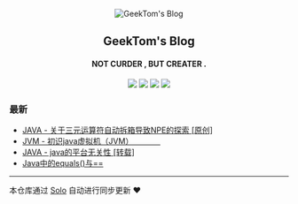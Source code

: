 <p align="center"><img alt="GeekTom's Blog" src="https://www.easyicon.net/api/resizeApi.php?id=534146&size=32"></p><h2 align="center">
GeekTom's Blog
</h2>

<h4 align="center">NOT CURDER , BUT CREATER .</h4>
<p align="center"><a title="GeekTom's Blog" target="_blank" href="https://github.com/yqh74110/solo-blog"><img src="https://img.shields.io/github/last-commit/yqh74110/solo-blog.svg?style=flat-square&color=FF9900"></a>
<a title="GitHub repo size in bytes" target="_blank" href="https://github.com/yqh74110/solo-blog"><img src="https://img.shields.io/github/repo-size/yqh74110/solo-blog.svg?style=flat-square"></a>
<a title="Solo Version" target="_blank" href="https://github.com/b3log/solo/releases"><img src="https://img.shields.io/badge/solo-3.6.5-f1e05a.svg?style=flat-square&color=blueviolet"></a>
<a title="Hits" target="_blank" href="https://github.com/b3log/hits"><img src="https://hits.b3log.org/yqh74110/solo-blog.svg"></a></p>

### 最新

* [JAVA - 关于三元运算符自动拆箱导致NPE的探索 [原创]](http://blog.zhqy.xyz/articles/2019/10/24/1571853320002.html)
* [JVM - 初识java虚拟机（JVM）　　　　](http://blog.zhqy.xyz/articles/2019/10/22/1571755164215.html)
* [JAVA - java的平台无关性 [转载]](http://blog.zhqy.xyz/articles/2019/10/22/1571747472258.html)
* [Java中的equals()与==](http://blog.zhqy.xyz/articles/2019/10/20/1571583667114.html)



---

本仓库通过 [Solo](https://github.com/b3log/solo) 自动进行同步更新 ❤️ 